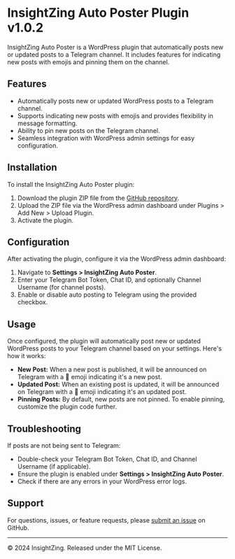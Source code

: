 # InsightZing Auto Poster Plugin v1.0.2

InsightZing Auto Poster is a WordPress plugin that automatically posts new or updated posts to a Telegram channel. It includes features for indicating new posts with emojis and pinning them on the channel.

## Features

- Automatically posts new or updated WordPress posts to a Telegram channel.
- Supports indicating new posts with emojis and provides flexibility in message formatting.
- Ability to pin new posts on the Telegram channel.
- Seamless integration with WordPress admin settings for easy configuration.

## Installation

To install the InsightZing Auto Poster plugin:

1. Download the plugin ZIP file from the [GitHub repository](https://github.com/your-repo/insightzing-auto-poster).
2. Upload the ZIP file via the WordPress admin dashboard under Plugins > Add New > Upload Plugin.
3. Activate the plugin.

## Configuration

After activating the plugin, configure it via the WordPress admin dashboard:

1. Navigate to **Settings > InsightZing Auto Poster**.
2. Enter your Telegram Bot Token, Chat ID, and optionally Channel Username (for channel posts).
3. Enable or disable auto posting to Telegram using the provided checkbox.

## Usage

Once configured, the plugin will automatically post new or updated WordPress posts to your Telegram channel based on your settings. Here's how it works:

- **New Post:** When a new post is published, it will be announced on Telegram with a 🚀 emoji indicating it's a new post.
- **Updated Post:** When an existing post is updated, it will be announced on Telegram with a 🔄 emoji indicating it's an updated post.
- **Pinning Posts:** By default, new posts are not pinned. To enable pinning, customize the plugin code further.

## Troubleshooting

If posts are not being sent to Telegram:

- Double-check your Telegram Bot Token, Chat ID, and Channel Username (if applicable).
- Ensure the plugin is enabled under **Settings > InsightZing Auto Poster**.
- Check if there are any errors in your WordPress error logs.

## Support

For questions, issues, or feature requests, please [submit an issue](https://github.com/your-repo/insightzing-auto-poster/issues) on GitHub.

---

© 2024 InsightZing. Released under the MIT License.
